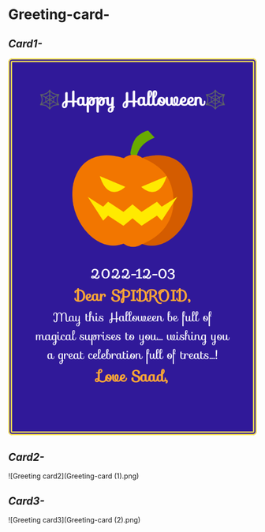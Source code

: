 # Greeting-card-
## ***Card1-***
![Greeting card](Greeting-card.png)
## ***Card2-***
![Greeting card2](Greeting-card (1).png)
## ***Card3-***
![Greeting card3](Greeting-card (2).png)
